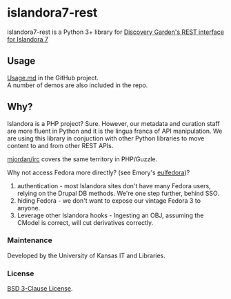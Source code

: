 # islandora7-rest

islandora7-rest is a Python 3+ library for [Discovery Garden's REST interface
for Islandora 7](https://github.com/discoverygarden/islandora_rest)

## Usage 

[Usage.md](https://kulibraries.github.io/islandora7-rest/Usage) in the GitHub project.  
A number of demos are also included in the repo.

## Why?

Islandora is a PHP project? Sure. However, our metadata and curation staff are more fluent in Python and
it is the lingua franca of API manipulation. We are using this library in conjuction with other
Python libraries to move content to and from other REST APIs.

[mjordan/irc](https://github.com/mjordan/irc) covers the same territory in PHP/Guzzle. 

Why not access Fedora more directly? (see Emory's [eulfedora](https://github.com/emory-libraries/eulfedora))? 
1. authentication - most Islandora sites don't have many Fedora users, 
relying on the Drupal DB methods. We're one step further, behind SSO. 
2. hiding Fedora - we don't want to expose our vintage Fedora 3 to anyone.
3. Leverage other Islandora hooks - Ingesting an OBJ, assuming the CModel is correct, 
will cut derivatives correctly. 

### Maintenance

Developed by the University of Kansas IT and Libraries. 

### License

[BSD 3-Clause License](https://opensource.org/licenses/bsd-3-clause).
